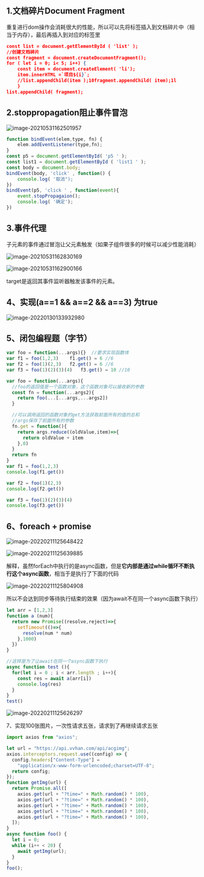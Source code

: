 ## 1.文档碎片Document Fragment

重复进行dom操作会消耗很大的性能，所以可以先将标签插入到文档碎片中（相当于内存），最后再插入到对应的标签里

```json
const list = document.getElementById ( 'list' );
//创建文档碎片
const fragment = document.createDocumentFragment();
for ( let i = 0; i< 5; i++) {
    const item = document.createElement( 'li');
    item.innerHTML =`项目${i}`;
    //list.appendChild(item );10fragment.appendChild( item);1l 
    }
list.appendChild( fragment);
```

## 2.stoppropagation阻止事件冒泡

![image-20210531162501957](js面试题.assets/image-20210531162501957.png)

```js
function bindEvent(elem,type, fn) {
    elem.addEventListener(type,fn);
}
const p5 = document.getElementById( 'p5 ' );
const list1 = document.getElementById ( 'list1 ' );
const body = document.body;
bindEvent(body, 'click' , function() {
    console.log( '取消");
})
bindEvent(p5, 'click ' , function(event){
    event.stopPropagaion();
    console.log( '确定');
})
```







## 3.事件代理

子元素的事件通过冒泡让父元素触发（如果子组件很多的时候可以减少性能消耗）

![image-20210531162830169](js面试题.assets/image-20210531162830169.png)

![image-20210531162900166](js面试题.assets/image-20210531162900166.png)

target是返回其事件监听器触发该事件的元素。



## 4、实现(a==1 && a==2 && a==3) 为true

![image-20220130133932980](js面试题.assets/image-20220130133932980.png)

## 5、闭包编程题（字节）

```js
var foo = function(...args){}  //要求实现函数体
var f1 = foo(1,2,3)    f1.get() = 6 //6
var f2 = foo(1)(2,3)   f2.get() = 6 //6
var f3 = foo(1)(2)(3)(4)   f3.get() = 10 //10  
```

```js
var foo = function(...args){
  //foo的返回值是一个函数对象，这个函数对象可以接收新的参数
  const fn = function(...args2){
    return foo(...[...args,...args2])
  }

  //可以调用返回的函数对象的get方法获取前面所有的值的总和
  //args保存了前面所有的参数
  fn.get = function(){
    return args.reduce((oldValue,item)=>{
      return oldValue + item
    },0)
  }
  return fn
}
var f1 = foo(1,2,3)    
console.log(f1.get())

var f2 = foo(1)(2,3)   
console.log(f2.get())

var f3 = foo(1)(2)(3)(4)   
console.log(f3.get())

```

## 6、foreach + promise

![image-20220211125648422](js面试题.assets/image-20220211125648422.png)

![image-20220211125639885](js面试题.assets/image-20220211125639885.png)

解释，虽然forEach中执行的是async函数，但是**它内部是通过while循环不断执行这个async函数**，相当于是执行了下面的代码

![image-20220211125804908](js面试题.assets/image-20220211125804908.png)

所以不会达到同步等待执行结束的效果（因为await不在同一个async函数下执行）

```js
let arr = [1,2,3]
function a (num){
  return new Promise((resolve,reject)=>{
    setTimeout(()=>{
      resolve(num * num)
    },1000)
  })
}

//这样是为了让await在同一个async函数下执行
async function test (){
  for(let i = 0 ; i < arr.length ; i++){
    const res = await a(arr[i])
    console.log(res)
  }
}
test()
```

![image-20220211125626297](js面试题.assets/image-20220211125626297.png)

7、实现100张图片，一次性请求五张，请求到了再继续请求五张

```js
import axios from "axios";

let url = "https://api.vvhan.com/api/acgimg";
axios.interceptors.request.use((config) => {
  config.headers["Content-Type"] =
    "application/x-www-form-urlencoded;charset=UTF-8";
  return config;
});
function getImg(url) {
  return Promise.all([
    axios.get(url + "?time=" + Math.random() * 100),
    axios.get(url + "?time=" + Math.random() * 100),
    axios.get(url + "?time=" + Math.random() * 100),
    axios.get(url + "?time=" + Math.random() * 100),
    axios.get(url + "?time=" + Math.random() * 100),
  ]);
}
async function foo() {
  let i = 0;
  while (i++ < 20) {
    await getImg(url);
  }
}
foo();

```

